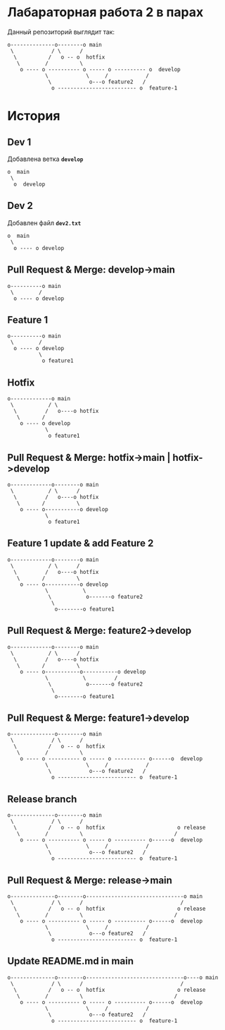 # Лабараторная работа 2 в парах

Данный репозиторий выглядит так:
```                                                    
o--------------o--------o main          
 \            / \      /
  \          /   o -- o  hotfix
   \        /          \
    o ---- o ---------- o ----- o ---------- o  develop
            \            \     /            /
             \            o---o feature2   /
              o ------------------------- o  feature-1
```

# История

## Dev 1
Добавлена ветка **`develop`**
```
o  main
 \
  o  develop
```

## Dev 2
Добавлен файл **`dev2.txt`**
```
o  main
 \
  o ---- o develop
```

## Pull Request & Merge: develop->main

```
o----------o main
 \        /
  o ---- o develop
```

## Feature 1

```
o----------o main
 \        /
  o ---- o develop
          \
           o feature1
```

## Hotfix
```
o-------------o main   
 \           / \
  \         /   o----o hotfix
   \       /
    o ---- o develop
            \
             o feature1
```


## Pull Request & Merge: hotfix->main | hotfix->develop
```
o-------------o--------o main   
 \           / \      /
  \         /   o----o hotfix
   \       /          \
    o ---- o-----------o develop
            \
             o feature1
```
## Feature 1 update & add Feature 2
```
o-------------o--------o main   
 \           / \      /
  \         /   o----o hotfix
   \       /          \
    o ---- o-----------o develop
            \           \
             \           o-------o feature2
              \
               o--------o feature1
```
## Pull Request & Merge: feature2->develop
```
o-------------o--------o main   
 \           / \      /
  \         /   o----o hotfix
   \       /          \
    o ---- o-----------o-----------o develop
            \           \         /
             \           o-------o feature2
              \
               o--------o feature1
```
## Pull Request & Merge: feature1->develop
```                                                    
o--------------o--------o main          
 \            / \      /
  \          /   o -- o  hotfix                      
   \        /          \                             
    o ---- o ---------- o ----- o ---------- o------o  develop
            \            \     /            /
             \            o---o feature2   /
              o ------------------------- o  feature-1
```
## Release branch
```
o--------------o--------o main          
 \            / \      /
  \          /   o -- o  hotfix                       o release
   \        /          \                             /
    o ---- o ---------- o ----- o ---------- o------o  develop
            \            \     /            /
             \            o---o feature2   /
              o ------------------------- o  feature-1
```
## Pull Request & Merge: release->main

```
o--------------o--------o-------------------------------o main          
 \            / \      /                               /
  \          /   o -- o  hotfix                       o release
   \        /          \                             /
    o ---- o ---------- o ----- o ---------- o------o  develop
            \            \     /            /
             \            o---o feature2   /
              o ------------------------- o  feature-1
```
## Update README.md in main
```
o--------------o--------o-------------------------------o----o main          
 \            / \      /                               /
  \          /   o -- o  hotfix                       o release
   \        /          \                             /
    o ---- o ---------- o ----- o ---------- o------o  develop
            \            \     /            /
             \            o---o feature2   /
              o ------------------------- o  feature-1
```